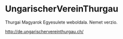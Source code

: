 # UngarischerVereinThurgau
Thurgai Magyarok Egyesulete weboldala. Nemet verzio.

http://de.ungarischervereinthurgau.ch/

